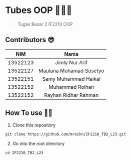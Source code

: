 # Tubes OOP 🌱🐄🍗
>Tugas Besar 2 IF2210 OOP

## Contributors 😎
| NIM | Nama |
| :---: | :---: |
| 13522123 | Jimly Nur Arif |
| 13522127 | Maulana Muhamad Susetyo  |
| 13522151 | Samy Muhammad Haikal |
| 13522152 | Muhammad Roihan |
| 13522152 | Rayhan Ridhar Rahman |

## How To use 🧑‍💻
1. Clone this repository
```
git clone https://github.com/mroihn/IF2210_TB2_L23.git
```
2. Go into the root directory
```
cd IF2210_TB2_L23
```
